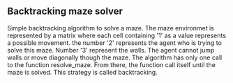 ## Backtracking maze solver

Simple backtracking algorithm to solve a maze.
The maze environmet is represented by a matrix where each cell containing '1' as a value represents a possible movement. the number '2' represents the agent who is trying to solve this maze. Number '3' represent the walls. The agent cannot jump walls or move diagonally though the maze.
The algorithm has only one call to the function resolve_maze. From there, the function call itself until the maze is solved. This strategy is called backtracking.

